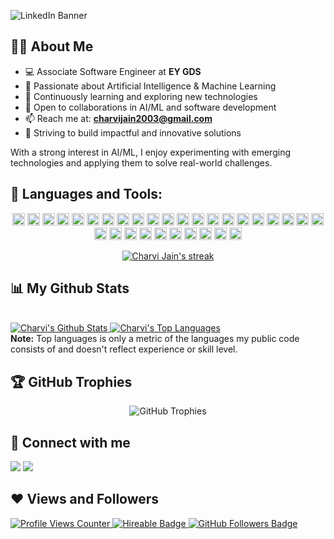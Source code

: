 ![LinkedIn Banner](https://github.com/user-attachments/assets/3bb9bcd9-1ae9-42a8-8cf7-2c3cb4da9bcc)




## 🙋‍♀️ About Me  

- 💻 Associate Software Engineer at **EY GDS**  
- 👀 Passionate about Artificial Intelligence & Machine Learning  
- 🌱 Continuously learning and exploring new technologies  
- 🤝 Open to collaborations in AI/ML and software development  
- 📫 Reach me at: **charvijain2003@gmail.com**  
- 🚀 Striving to build impactful and innovative solutions  

With a strong interest in AI/ML, I enjoy experimenting with emerging technologies and applying them to solve real-world challenges.



## 🚀 Languages and Tools:

<p align="center">
  <img src="https://img.shields.io/badge/Python-3776AB?style=plastic&logo=python&logoColor=white" height=20>
  <img src="https://img.shields.io/badge/C-00599C?style=plastic&logo=c&logoColor=white" height=20>
  <img src="https://img.shields.io/badge/C%2B%2B-00599C?style=plastic&logo=C%2B%2B&logoColor=white" height=20>
  <img src="https://img.shields.io/badge/Pandas-2C2D72?style=plastic&logo=pandas&logoColor=white" height=20>
  <img src="https://img.shields.io/badge/Jupyter-white?style=plastic&logo=Jupyter&logoColor=orange" height=20>
  <img src="https://img.shields.io/badge/Numpy-%23013243?style=plastic&logo=Numpy&logoColor=white" height=20>
  <img src="https://img.shields.io/badge/HTML5-E95420?style=plastic&logo=html5&logoColor=white" height=20>
  <img src="https://img.shields.io/badge/CSS3-3776AB?style=plastic&logo=css3&logoColor=white" height=20>
  <img src="https://img.shields.io/badge/Javascript-F7DF1E?style=plastic&logo=JavaScript&logoColor=black" height=20>
  <img src="https://img.shields.io/badge/CANVA-%2300C4CC?style=plastic&logo=Canva&logoColor=black" height=20>
  <img src="https://img.shields.io/badge/MySQL-000000?style=plastic&logo=mysql&logoColor=white" height=20>
  <img src="https://img.shields.io/badge/Github-%23121011?style=plastic&logo=github&logoColor=white" height=20>
  <img src="https://img.shields.io/badge/Git-%23121011?style=plastic&logo=Git&logoColor=#F05032" height=20>
  <img src="https://img.shields.io/badge/Visual_Studio_Code-0078D4?style=plastic&logo=visual%20studio%20code&logoColor=white" height=20>
<!--   <img src="https://img.shields.io/badge/PowerBI-F2C811?style=plastic&logo=Power%20BI&logoColor=black" height=20> -->
<!--   <img src="https://img.shields.io/badge/Tableau-white?style=plastic&logo=Tableau&logoColor=blue" height=20> -->
  <img src="https://img.shields.io/badge/Anaconda-green?style=plastic&logo=Anaconda&logoColor=white" height=20>
  <img src="https://img.shields.io/badge/OpenCV-27338e?style=plastic&logo=OpenCV&logoColor=white" height=20>
  <img src="https://img.shields.io/badge/SQLite-07405E?style=plastic&logo=sqlite&logoColor=white" height=20>
  <img src="https://img.shields.io/badge/Colab-F9AB00?style=plastic&logo=googlecolab&color=525252" height=20>
  <img src="https://img.shields.io/badge/ScikitLearn-F7931E?style=plastic&logo=scikit-learn&color=525252" height=20>
  <img src="https://img.shields.io/badge/TensorFlow-FF6F00?style=plastic&logo=TensorFlow&color=000000" height=20>
  <img src="https://img.shields.io/badge/Keras-D00000?style=plastic&logo=Keras&color=111111" height=20>
  <img src="https://img.shields.io/badge/R-276DC3?style=plastic&logo=R&logoColor=#276DC3" height=20> 
  <img src="https://img.shields.io/badge/Flask-000000?style=plastic&logo=Flask&logoColor=#276DC3" height=20> 
 <img src="https://img.shields.io/badge/React-61DAFB?style=plastic&logo=react&logoColor=white" height=20>
  <img src="https://img.shields.io/badge/Node.js-339933?style=plastic&logo=node.js&logoColor=white" height=20>
  <img src="https://img.shields.io/badge/Cisco_Packet_Tracer-3DD6D0?style=plastic&logo=Cisco&logoColor=white" height=20>
  <img src="https://img.shields.io/badge/Express.js-000000?style=plastic&logo=Express&logoColor=white" height=20>
  <img src="https://img.shields.io/badge/MongoDB-47A248?style=plastic&logo=mongodb&logoColor=white" height=20>
  <img src="https://img.shields.io/badge/PHP-777BB4?style=plastic&logo=php&logoColor=white" height=20>
  <img src="https://img.shields.io/badge/PyCharm-000000?style=plastic&logo=pycharm&logoColor=white" height=20>
  <img src="https://img.shields.io/badge/PyTorch-EE4C2C?style=plastic&logo=pytorch&logoColor=white" height=20>
</p>

<p align="center">
  <a href="https://github.com/charvijain12/github-readme-streak-stats">
    <img title="🔥 Get streak stats for your profile at git.io/streak-stats" alt="Charvi Jain's streak" src="https://github-readme-streak-stats.herokuapp.com/?user=charvijain12&theme=black-ice&hide_border=true&stroke=0000&background=060A0CD0"/>
  </a>
</p>


## 📊 My Github Stats

<br/>
<a href="https://github.com/charvijain12/github-readme-stats">
  <img alt="Charvi's Github Stats" src="https://github-readme-stats.vercel.app/api?username=charvijain12&show_icons=true&count_private=true&theme=react&hide_border=true&bg_color=0D1117">
  <img alt="Charvi's Top Languages" src="https://github-readme-stats.vercel.app/api/top-langs/?username=charvijain12&langs_count=8&count_private=true&layout=compact&theme=react&hide_border=true&bg_color=0D1117">
</a>
<br/>
<b>Note:</b> Top languages is only a metric of the languages my public code consists of and doesn't reflect experience or skill level.
<br/>


## 🏆 GitHub Trophies

<div style="text-align: center;">
  <img src="https://github-profile-trophy.vercel.app/?username=charvijain12&margin-w=8&margin-h=4&theme=dracula" alt="GitHub Trophies">
</div>


## 🔗 Connect with me 

<p align="left">
  <a href="https://www.linkedin.com/in/-charvi-jain-/"><img src="https://img.icons8.com/fluent/48/000000/linkedin.png"/></a>
  <a href="https://www.instagram.com/charvijain._/"><img src="https://img.icons8.com/fluent/48/000000/instagram-new.png"/></a>
</p>


## ❤ Views and Followers

<a href="https://github.com/charvijain12/github-profile-views-counter">
    <img src="https://komarev.com/ghpvc/?username=charvijain12" alt="Profile Views Counter">
<a href="https://github.com/charvijain12">
    <img src="https://img.shields.io/badge/hireable-yes-brightgreen?style=flat-square" alt="Hireable Badge">
<a href="https://github.com/charvijain12?tab=followers">
    <img src="https://img.shields.io/github/followers/charvijain12?label=Followers&style=social" alt="GitHub Followers Badge">
</a>
